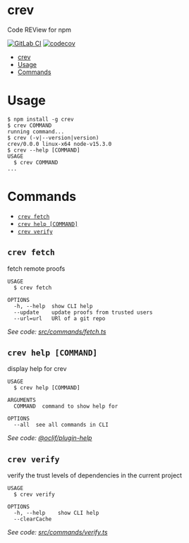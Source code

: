 # crev

Code REView for npm

<!-- [![oclif](https://img.shields.io/badge/cli-oclif-brightgreen.svg)](https://oclif.io) -->
<!-- [![Version](https://img.shields.io/npm/v/crev.svg)](https://npmjs.org/package/crev) -->

[![GitLab CI](https://gitlab.com/tao_oat/npm-crev/badges/main/pipeline.svg)](https://gitlab.com/tao_oat/npm-crev/-/commits/main)
[![codecov](https://codecov.io/gl/tao_oat/npm-crev/branch/main/graph/badge.svg?token=R0XUW8HM0W)](https://codecov.io/gl/tao_oat/npm-crev)

<!-- [![Downloads/week](https://img.shields.io/npm/dw/crev.svg)](https://npmjs.org/package/crev) -->
<!-- [![License](https://img.shields.io/npm/l/crev.svg)](https://github.com/taobojlen/npm-crev/blob/master/package.json) -->

<!-- toc -->
* [crev](#crev)
* [Usage](#usage)
* [Commands](#commands)
<!-- tocstop -->

# Usage

<!-- usage -->
```sh-session
$ npm install -g crev
$ crev COMMAND
running command...
$ crev (-v|--version|version)
crev/0.0.0 linux-x64 node-v15.3.0
$ crev --help [COMMAND]
USAGE
  $ crev COMMAND
...
```
<!-- usagestop -->

# Commands

<!-- commands -->
* [`crev fetch`](#crev-fetch)
* [`crev help [COMMAND]`](#crev-help-command)
* [`crev verify`](#crev-verify)

## `crev fetch`

fetch remote proofs

```
USAGE
  $ crev fetch

OPTIONS
  -h, --help  show CLI help
  --update    update proofs from trusted users
  --url=url   URl of a git repo
```

_See code: [src/commands/fetch.ts](https://github.com/taobojlen/npm-crev/blob/v0.0.0/src/commands/fetch.ts)_

## `crev help [COMMAND]`

display help for crev

```
USAGE
  $ crev help [COMMAND]

ARGUMENTS
  COMMAND  command to show help for

OPTIONS
  --all  see all commands in CLI
```

_See code: [@oclif/plugin-help](https://github.com/oclif/plugin-help/blob/v3.2.0/src/commands/help.ts)_

## `crev verify`

verify the trust levels of dependencies in the current project

```
USAGE
  $ crev verify

OPTIONS
  -h, --help    show CLI help
  --clearCache
```

_See code: [src/commands/verify.ts](https://github.com/taobojlen/npm-crev/blob/v0.0.0/src/commands/verify.ts)_
<!-- commandsstop -->
